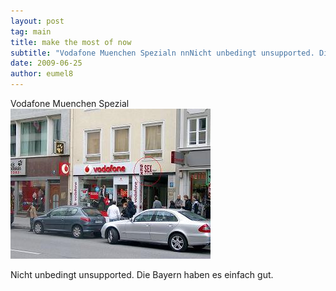 ```yaml
---
layout: post
tag: main
title: make the most of now
subtitle: "Vodafone Muenchen Spezialn nnNicht unbedingt unsupported. Die Bayern haben es einfach gut."
date: 2009-06-25
author: eumel8
---
```


Vodafone Muenchen Spezial
<img src="/images/vodafone.jpg" alt="" title="" width="320" height="240" />

Nicht unbedingt unsupported. Die Bayern haben es einfach gut.
